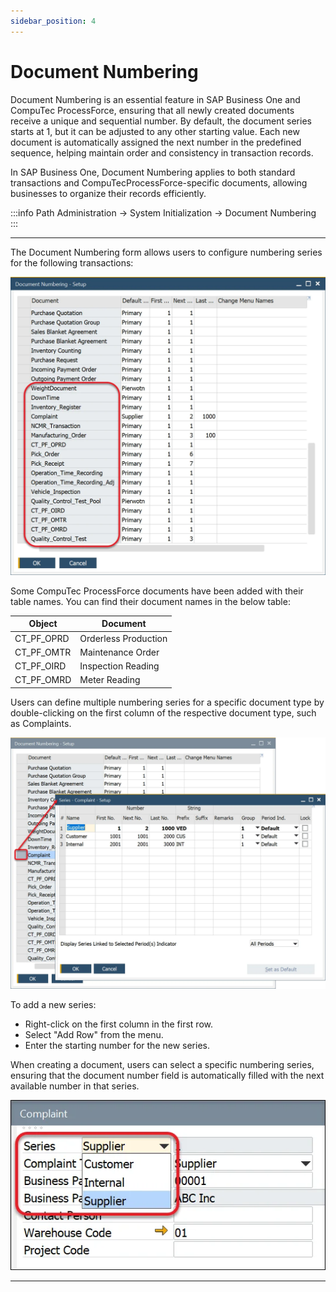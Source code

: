 ```yaml
---
sidebar_position: 4
---
```


# Document Numbering

Document Numbering is an essential feature in SAP Business One and CompuTec ProcessForce, ensuring that all newly created documents receive a unique and sequential number. By default, the document series starts at 1, but it can be adjusted to any other starting value. Each new document is automatically assigned the next number in the predefined sequence, helping maintain order and consistency in transaction records.

In SAP Business One, Document Numbering applies to both standard transactions and CompuTecProcessForce-specific documents, allowing businesses to organize their records efficiently.

:::info Path
    Administration → System Initialization → Document Numbering
:::

---

The Document Numbering form allows users to configure numbering series for the following transactions:

![Document Numbering Transactions](./media/document-numbering/document-numbering-transctions.webp)

Some CompuTec ProcessForce documents have been added with their table names. You can find their document names in the below table:

| Object       | Document             |
|--------------|----------------------|
| CT_PF_OPRD   | Orderless Production |
| CT_PF_OMTR   | Maintenance Order    |
| CT_PF_OIRD   | Inspection Reading   |
| CT_PF_OMRD   | Meter Reading        |

Users can define multiple numbering series for a specific document type by double-clicking on the first column of the respective document type, such as Complaints.

![New Series](./media/document-numbering/adding-new-series.webp)

To add a new series:

- Right-click on the first column in the first row.
- Select "Add Row" from the menu.
- Enter the starting number for the new series.

When creating a document, users can select a specific numbering series, ensuring that the document number field is automatically filled with the next available number in that series.

![Adding New Series](./media/document-numbering/choosing-series.webp)

---
